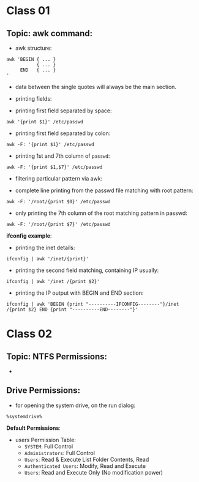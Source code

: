 # Class 01

## Topic: awk command:

- awk structure:

```
awk 'BEGIN { ... }
           { ... }
     END   { ... }
'
```

- data between the single quotes will always be the main section.

- printing fields:

- printing first field separated by space:

```
awk '{print $1}' /etc/passwd
```

- printing first field separated by colon:

```
awk -F: '{print $1}' /etc/passwd
```

- printing 1st and 7th column of `passwd`:

```
awk -F: '{print $1,$7}' /etc/passwd
```

- filtering particular pattern via awk:

- complete line printing from the passwd file matching with root pattern:

```
awk -F: '/root/{print $0}' /etc/passwd
```

- only printing the 7th column of the root matching pattern in passwd:

```
awk -F: '/root/{print $7}' /etc/passwd
```

**ifconfig example**:

- printing the inet details:

```
ifconfig | awk '/inet/{print}'
```

- printing the second field matching, containing IP usually:

```
ifconfig | awk '/inet /{print $2}'
```

- printing the IP output with BEGIN and END section:

```
ifconfig | awk 'BEGIN {print "----------IFCONFIG--------"}/inet /{print $2} END {print "----------END--------"}'
```

# Class 02

## Topic: NTFS Permissions:

- 

## Drive Permissions:

- for opening the system drive, on the run dialog:

```
%systemdrive%
```

**Default Permissions**:

- users Permission Table:
    - `SYSTEM`: Full Control
    - `Administrators`: Full Control
    - `Users`: Read & Execute List Folder Contents, Read
    - `Authenticated Users`: Modify, Read and Execute
    - `Users`: Read and Execute Only (No modification power)
